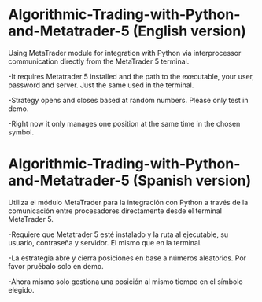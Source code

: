 # Algorithmic-Trading-with-Python-and-Metatrader-5 (English version)
Using MetaTrader module for integration with Python via interprocessor communication directly from the MetaTrader 5 terminal.

-It requires Metatrader 5 installed and the path to the executable, your user, password and server. Just the same used in the terminal.

-Strategy opens and closes based at random numbers. Please only test in demo.

-Right now it only manages one position at the same time in the chosen symbol.

# Algorithmic-Trading-with-Python-and-Metatrader-5 (Spanish version)
Utiliza el módulo MetaTrader para la integración con Python a través de la comunicación entre procesadores directamente desde el terminal MetaTrader 5.

-Requiere que Metatrader 5 esté instalado y la ruta al ejecutable, su usuario, contraseña y servidor. El mismo que en la terminal.

-La estrategia abre y cierra posiciones en base a números aleatorios. Por favor pruébalo solo en demo.

-Ahora mismo solo gestiona una posición al mismo tiempo en el símbolo elegido.

